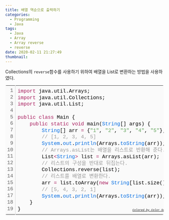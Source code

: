 ```yaml
---
title: 배열 역순으로 출력하기
categories:
  - Programming
  - Java
tags:
  - Java
  - Array
  - Array reverse
  - reverse
date: 2020-02-11 21:27:49
thumbnail:
---
```

Collections의 <code>reverse</code>함수를 사용하기 위하여 배열을 List로 변환하는 방법을 사용하였다.
<div class="colorscripter-code" style="font-size: 12px;color:#010101;font-family:Consolas, 'Liberation Mono', Menlo, Courier, monospace !important; position:relative !important;overflow:auto"><table class="colorscripter-code-table" style="margin:0;padding:0;border:none;background-color:#fafafa;border-radius:4px;" cellspacing="0" cellpadding="0"><tr><td style="padding:6px;border-right:2px solid #e5e5e5"><div style="margin:0;padding:0;word-break:normal;text-align:right;color:#666;font-family:Consolas, 'Liberation Mono', Menlo, Courier, monospace !important;line-height:130%"><div style="line-height:130%">1</div><div style="line-height:130%">2</div><div style="line-height:130%">3</div><div style="line-height:130%">4</div><div style="line-height:130%">5</div><div style="line-height:130%">6</div><div style="line-height:130%">7</div><div style="line-height:130%">8</div><div style="line-height:130%">9</div><div style="line-height:130%">10</div><div style="line-height:130%">11</div><div style="line-height:130%">12</div><div style="line-height:130%">13</div><div style="line-height:130%">14</div><div style="line-height:130%">15</div><div style="line-height:130%">16</div><div style="line-height:130%">17</div><div style="line-height:130%">18</div><div style="line-height:130%">19</div></div></td><td style="padding:6px 0;text-align:left"><div style="margin:0;padding:0;color:#010101;font-family:Consolas, 'Liberation Mono', Menlo, Courier, monospace !important;line-height:130%"><div style="padding:0 6px; white-space:pre; line-height:130%"><span style="color:#a71d5d">import</span>&nbsp;java.util.Arrays;</div><div style="padding:0 6px; white-space:pre; line-height:130%"><span style="color:#a71d5d">import</span>&nbsp;java.util.Collections;</div><div style="padding:0 6px; white-space:pre; line-height:130%"><span style="color:#a71d5d">import</span>&nbsp;java.util.List;</div><div style="padding:0 6px; white-space:pre; line-height:130%">&nbsp;</div><div style="padding:0 6px; white-space:pre; line-height:130%"><span style="color:#a71d5d">public</span>&nbsp;<span style="color:#a71d5d">class</span>&nbsp;Main&nbsp;{</div><div style="padding:0 6px; white-space:pre; line-height:130%">&nbsp;&nbsp;&nbsp;&nbsp;<span style="color:#a71d5d">public</span>&nbsp;<span style="color:#a71d5d">static</span>&nbsp;<span style="color:#a71d5d">void</span>&nbsp;main(<span style="color:#066de2">String</span>[]&nbsp;args)&nbsp;{</div><div style="padding:0 6px; white-space:pre; line-height:130%">&nbsp;&nbsp;&nbsp;&nbsp;&nbsp;&nbsp;&nbsp;&nbsp;<span style="color:#066de2">String</span>[]&nbsp;arr&nbsp;<span style="color:#0086b3"></span><span style="color:#a71d5d">=</span>&nbsp;{<span style="color:#63a35c">"1"</span>,&nbsp;<span style="color:#63a35c">"2"</span>,&nbsp;<span style="color:#63a35c">"3"</span>,&nbsp;<span style="color:#63a35c">"4"</span>,&nbsp;<span style="color:#63a35c">"5"</span>};</div><div style="padding:0 6px; white-space:pre; line-height:130%">&nbsp;&nbsp;&nbsp;&nbsp;&nbsp;&nbsp;&nbsp;&nbsp;<span style="color:#999999">//&nbsp;[1,&nbsp;2,&nbsp;3,&nbsp;4,&nbsp;5]</span></div><div style="padding:0 6px; white-space:pre; line-height:130%">&nbsp;&nbsp;&nbsp;&nbsp;&nbsp;&nbsp;&nbsp;&nbsp;<span style="color:#066de2">System</span>.<span style="color:#066de2">out</span>.<span style="color:#066de2">println</span>(Arrays.<span style="color:#066de2">toString</span>(arr));</div><div style="padding:0 6px; white-space:pre; line-height:130%">&nbsp;&nbsp;&nbsp;&nbsp;&nbsp;&nbsp;&nbsp;&nbsp;<span style="color:#999999">//&nbsp;Arrays.asList는&nbsp;배열을&nbsp;리스트로&nbsp;반환해&nbsp;준다.</span></div><div style="padding:0 6px; white-space:pre; line-height:130%">&nbsp;&nbsp;&nbsp;&nbsp;&nbsp;&nbsp;&nbsp;&nbsp;List<span style="color:#0086b3"></span><span style="color:#a71d5d">&lt;</span><span style="color:#066de2">String</span><span style="color:#a71d5d">&gt;</span>&nbsp;list&nbsp;<span style="color:#0086b3"></span><span style="color:#a71d5d">=</span>&nbsp;Arrays.asList(arr);</div><div style="padding:0 6px; white-space:pre; line-height:130%">&nbsp;&nbsp;&nbsp;&nbsp;&nbsp;&nbsp;&nbsp;&nbsp;<span style="color:#999999">//&nbsp;리스트의&nbsp;구성을&nbsp;반대로&nbsp;뒤집는다.</span></div><div style="padding:0 6px; white-space:pre; line-height:130%">&nbsp;&nbsp;&nbsp;&nbsp;&nbsp;&nbsp;&nbsp;&nbsp;Collections.reverse(list);</div><div style="padding:0 6px; white-space:pre; line-height:130%">&nbsp;&nbsp;&nbsp;&nbsp;&nbsp;&nbsp;&nbsp;&nbsp;<span style="color:#999999">//&nbsp;리스트를&nbsp;배열로&nbsp;변환한다.</span></div><div style="padding:0 6px; white-space:pre; line-height:130%">&nbsp;&nbsp;&nbsp;&nbsp;&nbsp;&nbsp;&nbsp;&nbsp;arr&nbsp;<span style="color:#0086b3"></span><span style="color:#a71d5d">=</span>&nbsp;list.toArray(<span style="color:#a71d5d">new</span>&nbsp;<span style="color:#066de2">String</span>[list.size()]);</div><div style="padding:0 6px; white-space:pre; line-height:130%">&nbsp;&nbsp;&nbsp;&nbsp;&nbsp;&nbsp;&nbsp;&nbsp;<span style="color:#999999">//&nbsp;[5,&nbsp;4,&nbsp;3,&nbsp;2,&nbsp;1]</span></div><div style="padding:0 6px; white-space:pre; line-height:130%">&nbsp;&nbsp;&nbsp;&nbsp;&nbsp;&nbsp;&nbsp;&nbsp;<span style="color:#066de2">System</span>.<span style="color:#066de2">out</span>.<span style="color:#066de2">println</span>(Arrays.<span style="color:#066de2">toString</span>(arr));</div><div style="padding:0 6px; white-space:pre; line-height:130%">&nbsp;&nbsp;&nbsp;&nbsp;}</div><div style="padding:0 6px; white-space:pre; line-height:130%">}</div></div><div style="text-align:right;margin-top:-13px;margin-right:5px;font-size:9px;font-style:italic"><a href="http://colorscripter.com/info#e" target="_blank" style="color:#e5e5e5text-decoration:none">Colored by Color Scripter</a></div></td><td style="vertical-align:bottom;padding:0 2px 4px 0"><a href="http://colorscripter.com/info#e" target="_blank" style="text-decoration:none;color:white"><span style="font-size:9px;word-break:normal;background-color:#e5e5e5;color:white;border-radius:10px;padding:1px">cs</span></a></td></tr></table></div>
